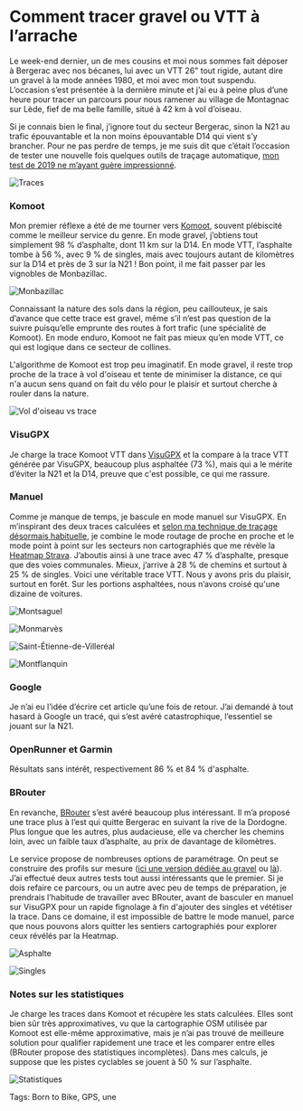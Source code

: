 # Comment tracer gravel ou VTT à l’arrache

Le week-end dernier, un de mes cousins et moi nous sommes fait déposer à Bergerac avec nos bécanes, lui avec un VTT 26" tout rigide, autant dire un gravel à la mode années 1980, et moi avec mon tout suspendu. L’occasion s’est présentée à la dernière minute et j’ai eu à peine plus d’une heure pour tracer un parcours pour nous ramener au village de Montagnac sur Lède, fief de ma belle famille, situé à 42 km à vol d’oiseau.<span id="more-64239"></span>

Si je connais bien le final, j’ignore tout du secteur Bergerac, sinon la N21 au trafic épouvantable et la non moins épouvantable D14 qui vient s’y brancher. Pour ne pas perdre de temps, je me suis dit que c’était l’occasion de tester une nouvelle fois quelques outils de traçage automatique, [mon test de 2019 ne m’ayant guère impressionné](https://tcrouzet.com/2019/09/11/vtt-gravel-bikepacking-que-vaut-le-routage-automatique/).

![Traces](https://www.google.com/maps/d/u/0/edit?mid=1R1BsP0X_5TjZj0tNDoxLQqIQdj82Jaw&usp=sharing)

### Komoot

Mon premier réflexe a été de me tourner vers [Komoot](https://www.komoot.fr/), souvent plébiscité comme le meilleur service du genre. En mode gravel, j’obtiens tout simplement 98 % d’asphalte, dont 11 km sur la D14. En mode VTT, l’asphalte tombe à 56 %, avec 9 % de singles, mais avec toujours autant de kilomètres sur la D14 et près de 3 sur la N21 ! Bon point, il me fait passer par les vignobles de Monbazillac.

![Monbazillac](https://tcrouzet.com/images_tc/2022/08/IMG_8701.jpeg)

Connaissant la nature des sols dans la région, peu caillouteux, je sais d’avance que cette trace est gravel, même s’il n’est pas question de la suivre puisqu’elle emprunte des routes à fort trafic (une spécialité de Komoot). En mode enduro, Komoot ne fait pas mieux qu’en mode VTT, ce qui est logique dans ce secteur de collines.

L'algorithme de Komoot est trop peu imaginatif. En mode gravel, il reste trop proche de la trace à vol d'oiseau et tente de minimiser la distance, ce qui n'a aucun sens quand on fait du vélo pour le plaisir et surtout cherche à rouler dans la nature.

![Vol d'oiseau vs trace](https://tcrouzet.com/images_tc/2022/08/kmplus.png)

### VisuGPX

Je charge la trace Komoot VTT dans [VisuGPX](https://www.visugpx.com/) et la compare à la trace VTT générée par VisuGPX, beaucoup plus asphaltée (73 %), mais qui a le mérite d’éviter la N21 et la D14, preuve que c'est possible, ce qui me rassure.

### Manuel

Comme je manque de temps, je bascule en mode manuel sur VisuGPX. En m’inspirant des deux traces calculées et [selon ma technique de traçage désormais habituelle](https://tcrouzet.com/2022/05/25/visugpx-a-revolutionne-ma-technique-de-tracage/?swcfpc=1), je combine le mode routage de proche en proche et le mode point à point sur les secteurs non cartographiés que me révèle la [Heatmap Strava](https://www.strava.com/heatmap). J’aboutis ainsi à une trace avec 47 % d’asphalte, presque que des voies communales. Mieux, j’arrive à 28 % de chemins et surtout à 25 % de singles. Voici une véritable trace VTT. Nous y avons pris du plaisir, surtout en forêt. Sur les portions asphaltées, nous n’avons croisé qu'une dizaine de voitures.

![Montsaguel](https://tcrouzet.com/images_tc/2022/08/IMG_8716.jpeg)

![Monmarvès](https://tcrouzet.com/images_tc/2022/08/IMG_8718.jpeg)

![Saint-Étienne-de-Villeréal](https://tcrouzet.com/images_tc/2022/08/IMG_8742.jpeg)

![Montflanquin](https://tcrouzet.com/images_tc/2022/08/IMG_8750.jpeg)

### Google

Je n’ai eu l’idée d’écrire cet article qu’une fois de retour. J’ai demandé à tout hasard à Google un tracé, qui s’est avéré catastrophique, l’essentiel se jouant sur la N21.

### OpenRunner et Garmin

Résultats sans intérêt, respectivement 86 % et 84 % d'asphalte.

### BRouter

En revanche, [BRouter](https://brouter.damsy.net/) s’est avéré beaucoup plus intéressant. Il m’a proposé une trace plus à l’est qui quitte Bergerac en suivant la rive de la Dordogne. Plus longue que les autres, plus audacieuse, elle va chercher les chemins loin, avec un faible taux d’asphalte, au prix de davantage de kilomètres.

Le service propose de nombreuses options de paramétrage. On peut se construire des profils sur mesure ([ici une version dédiée au gravel](https://cxberlin.com/routenplaner/cxb-routenplaner/) ou [là](https://bikerouter.de/)). J’ai effectué deux autres tests tout aussi intéressants que le premier. Si je dois refaire ce parcours, ou un autre avec peu de temps de préparation, je prendrais l’habitude de travailler avec BRouter, avant de basculer en manuel sur VisuGPX pour un rapide fignolage à fin d'ajouter des singles et vététiser la trace. Dans ce domaine, il est impossible de battre le mode manuel, parce que nous pouvons alors quitter les sentiers cartographiés pour explorer ceux révélés par la Heatmap.

![Asphalte](https://tcrouzet.com/images_tc/2022/08/asphalte.png)

![Singles](https://tcrouzet.com/images_tc/2022/08/Singles.png)

### Notes sur les statistiques

Je charge les traces dans Komoot et récupère les stats calculées. Elles sont bien sûr très approximatives, vu que la cartographie OSM utilisée par Komoot est elle-même approximative, mais je n’ai pas trouvé de meilleure solution pour qualifier rapidement une trace et les comparer entre elles (BRouter propose des statistiques incomplètes). Dans mes calculs, je suppose que les pistes cyclables se jouent à 50 % sur l’asphalte.

![Statistiques](https://tcrouzet.com/images_tc/2022/08/bilan.png)



Tags: Born to Bike, GPS, une